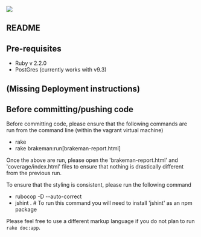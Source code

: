 [<img src="https://codeclimate.com/github/chennairb/workshop/badges/gpa.svg" />](https://codeclimate.com/github/chennairb/workshop)

## README

## Pre-requisites

* Ruby v 2.2.0
* PostGres (currently works with v9.3)

## (Missing Deployment instructions)

## Before committing/pushing code

Before committing code, please ensure that the following commands are run from
the command line (within the vagrant virtual machine)

* rake
* rake brakeman:run\[brakeman-report.html\]


Once the above are run, please open the 'brakeman-report.html' and
'coverage/index.html' files to ensure that nothing is drastically different
from the previous run.

To ensure that the styling is consistent, please run the following command

* rubocop -D --auto-correct
* jshint .    # To run this command you will need to install 'jshint' as an
    npm package


Please feel free to use a different markup language if you do not plan to run
`rake doc:app`.
